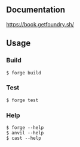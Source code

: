 
## Documentation

https://book.getfoundry.sh/

## Usage

### Build

```shell
$ forge build
```

### Test

```shell
$ forge test
```

### Help

```shell
$ forge --help
$ anvil --help
$ cast --help
```
